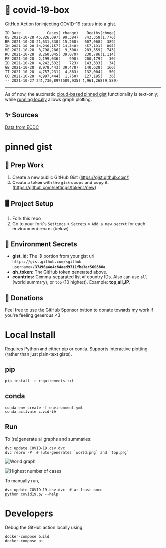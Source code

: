 # 🏥 covid-19-box

GitHub Action for injecting COVID-19 status into a gist.

```
ID Date            Cases( change)    Deaths(chnge)
US 2021-10-28 45,826,097( 99,384)   743,358(1,776)
BR 2021-10-28 21,631,330( 15,268)   607,068(  389)
IN 2021-10-28 34,246,157( 14,348)   457,191(  805)
ME 2021-10-28  3,798,286(  9,300)   283,359(  743)
RU 2021-10-28  8,260,045( 39,070)   230,786(1,114)
PE 2021-10-28  2,199,036(    998)   200,179(   30)
ID 2021-10-28  4,242,532(    723)   143,333(   34)
GB 2021-10-28  8,978,443( 39,478)   140,628(  166)
IT 2021-10-28  4,757,231(  4,863)   132,004(   50)
CO 2021-10-28  4,997,444(  1,750)   127,195(   36)
-- 2021-10-27 244,730,897(509,935) 4,961,268(9,589)
```

---

As of now, the automatic [cloud-based pinned gist](#pinned-gist) functionality is text-only;
while [running locally](#local-install) allows graph plotting.

## ✨ Sources

[Data from ECDC](https://www.ecdc.europa.eu/en/publications-data/download-todays-data-geographic-distribution-covid-19-cases-worldwide)

# pinned gist

## 🎒 Prep Work
1. Create a new public GitHub Gist (https://gist.github.com/)
1. Create a token with the `gist` scope and copy it. (https://github.com/settings/tokens/new)

## 🖥 Project Setup
1. Fork this repo
1. Go to your fork's `Settings` > `Secrets` > `Add a new secret` for each environment secret (below)

## 🤫 Environment Secrets
- **gist_id:** The ID portion from your gist url `https://gist.github.com/<github username>/`**`37496a4e4c84aed9711fbe3ec560888a`**.
- **gh_token:** The GitHub token generated above.
- **countries:** Comma-separated list of country IDs. Also can use `all` (world summary), or `top` (10 highest). Example: **top,all,JP**.

## 💸 Donations

Feel free to use the GitHub Sponsor button to donate towards my work if you're feeling generous <3

# Local Install

Requires Python and either pip or conda. Supports interactive plotting (rather than just plain-text gists).

## pip

```
pip install -r requirements.txt
```

## conda

```
conda env create -f environment.yml
conda activate covid-19
```

## Run

To (re)generate all graphs and summaries:

```
dvc update COVID-19.csv.dvc
dvc repro -P  # auto-generates `world.png` and `top.png`
```

![World graph](world.png)

![Highest number of cases](top.png)

To manually run,

```
dvc update COVID-19.csv.dvc  # at least once
python covid19.py --help
```

# Developers

Debug the GitHub action locally using:

```
docker-compose build
docker-compose up
```
